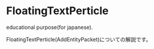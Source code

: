 # FloatingTextPerticle
educational purpose(for japanese).

FloatingTextPerticle(AddEntityPacket)についての解説です。
